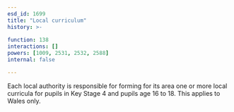```yaml
---
esd_id: 1699
title: "Local curriculum"
history: >-
  
function: 138
interactions: []
powers: [1009, 2531, 2532, 2588]
internal: false

---
```


Each local authority is responsible for forming for its area one or more local curricula for pupils in Key Stage 4 and pupils age 16 to 18.  This applies to Wales only.

